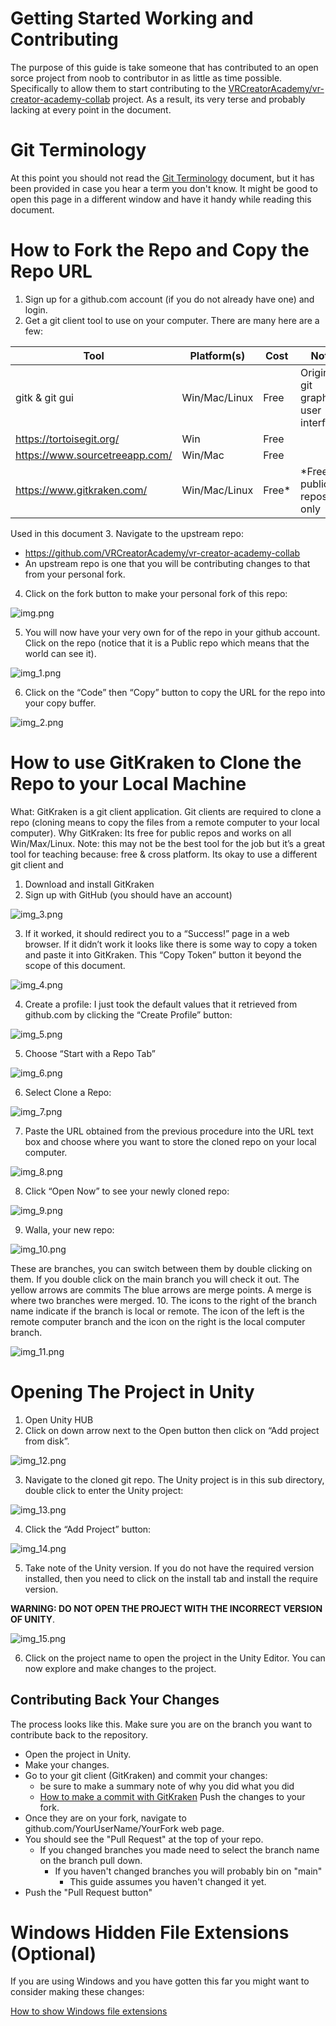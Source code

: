 # Getting Started Working and Contributing
The purpose of this guide is take someone that has contributed to an open sorce project from noob to contributor in as
little as time possible.  Specifically to allow them to start contributing to the 
[VRCreatorAcademy/vr-creator-academy-collab](https://github.com/VRCreatorAcademy/vr-creator-academy-collab) project.
As a result, its very terse and probably lacking at every point in the document.

# Git Terminology
At this point you should not read the 
[Git Terminology](https://github.com/VRCreatorAcademy/vr-creator-academy-collab/blob/main/Documentation/Contributing/GitTerminology.md)
document, but it has been provided in case you hear a term you don't know.  It might be good to open this page in a 
different window and have it handy while reading this document. 

# How to Fork the Repo and Copy the Repo URL
1.	Sign up for a github.com account (if you do not already have one) and login.
2.	Get a git client tool to use on your computer.  There are many here are a few:

| Tool                           | Platform(s)   | Cost  | Note                                   |
|--------------------------------|---------------|-------|----------------------------------------|
| gitk  & git gui                | Win/Mac/Linux | Free  | Original git graphical user interface  |
| https://tortoisegit.org/       | Win           | Free  |                                        |
| https://www.sourcetreeapp.com/ | Win/Mac       | Free  |                                        |
| https://www.gitkraken.com/     | Win/Mac/Linux | Free* | *Free for public repos only            |

Used in this document
3.	Navigate to the upstream repo:
- https://github.com/VRCreatorAcademy/vr-creator-academy-collab
- An upstream repo is one that you will be contributing changes to that from your personal fork.
4.	Click on the fork button to make your personal fork of this repo:

![img.png](img.png)

5.	You will now have your very own for of the repo in your github account. Click on the repo (notice that it is a Public repo which means that the world can see it).

![img_1.png](img_1.png) 

6.	Click on the “Code” then “Copy” button to copy the URL for the repo into your copy buffer.

![img_2.png](img_2.png)

# How to use GitKraken to Clone the Repo to your Local Machine
What: GitKraken is a git client application.  Git clients are required to clone a repo (cloning means to copy the files from a remote computer to your local computer).
Why GitKraken: Its free for public repos and works on all Win/Max/Linux. Note: this may not be the best tool for the job but it’s a great tool for teaching because: free & cross platform.  Its okay to use a different git client and 
1.	Download and install GitKraken
2.	Sign up with GitHub (you should have an account)

![img_3.png](img_3.png)

3.	If it worked, it should redirect you to a “Success!” page in a web browser.  If it didn’t work it looks like there is some way to copy a token and paste it into GitKraken.  This “Copy Token” button it beyond the scope of this document.

![img_4.png](img_4.png)

4.	Create a profile: I just took the default values that it retrieved from github.com by clicking the “Create Profile” button:

![img_5.png](img_5.png)

5.	Choose “Start with a Repo Tab”

![img_6.png](img_6.png)

6.	Select Clone a Repo:

![img_7.png](img_7.png)

7.	Paste the URL obtained from the previous procedure into the URL text box and choose where you want to store the cloned repo on your local computer.

![img_8.png](img_8.png)

8.	Click “Open Now” to see your newly cloned repo:

![img_9.png](img_9.png)

9.	Walla, your new repo:

![img_10.png](img_10.png)

These are branches, you can switch between them by double clicking on them.  If you double click on the main branch you will check it out.
The yellow arrows are commits
The blue arrows are merge points.  A merge is where two branches were merged.
10.	The icons to the right of the branch name indicate if the branch is local or remote.  The icon of the left is the remote computer branch and the icon on the right is the local computer branch.

![img_11.png](img_11.png)

# Opening The Project in Unity
1.	Open Unity HUB
2.	Click on down arrow next to the Open button then click on “Add project from disk”.

![img_12.png](img_12.png)

3.	Navigate to the cloned git repo.  The Unity project is in this sub directory, double click to enter the Unity project:

![img_13.png](img_13.png)

4.	Click the “Add Project” button:

![img_14.png](img_14.png)

5.	Take note of the Unity version. If you do not have the required version installed, then you need to click on the
install tab and install the require version. 

**WARNING: DO NOT OPEN THE PROJECT WITH THE INCORRECT VERSION OF UNITY**.

![img_15.png](img_15.png)

6.	Click on the project name to open the project in the Unity Editor.  You can now explore and make changes to the project.

## Contributing Back Your Changes
The process looks like this.  Make sure you are on the branch you want to contribute back to the repository.
- Open the project in Unity. 
- Make your changes. 
- Go to your git client (GitKraken) and commit your changes:
  - be sure to make a summary note of why you did what you did
  - [How to make a commit with GitKraken](https://www.youtube.com/watch?v=9YCO-3_MApI)
  Push the changes to your fork.  
- Once they are on your fork, navigate to github.com/YourUserName/YourFork web page.
- You should see the "Pull Request" at the top of your repo.
  - If you changed branches you made need to select the branch name on the branch pull down.
    - If you haven't changed branches you will probably bin on "main"
      - This guide assumes you haven't changed it yet.  
- Push the "Pull Request button"

 
# Windows Hidden File Extensions (Optional)
If you are using Windows and you have gotten this far you might want to consider making these changes:

[How to show Windows file extensions](https://github.com/VRCreatorAcademy/vr-creator-academy-collab/blob/main/Documentation/Contributing/WindowsHiddenFileExtensions.md) 